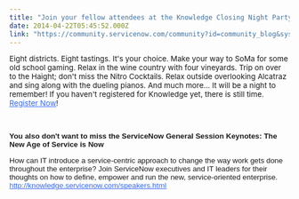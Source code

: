 ```yaml
---
title: "Join your fellow attendees at the Knowledge Closing Night Party for an epic celebration and dont miss your chance to hear from Frank Slootman Fred Luddy and Dan McGee in the ServiceNow General "
date: 2014-04-22T05:45:52.000Z
link: "https://community.servicenow.com/community?id=community_blog&sys_id=615e6aaddbd0dbc01dcaf3231f961966"
---
```

<p><span style="font-size: 10pt;">Eight districts. Eight tastings. It's your choice. Make your way to SoMa for some old school gaming. Relax in the wine country with four vineyards. Trip on over to the Haight; don't miss the Nitro Cocktails. Relax outside overlooking Alcatraz and sing along with the dueling pianos. And much more… It will be a night to remember! If you haven't registered for Knowledge yet, there is still time. <a class="jive-link-external-small" href="http://knowledge.servicenow.com/" rel="nofollow"><span style="text-decoration: underline; color: #3400ee;"><span style="color: #3366ff; text-decoration: underline;">Register Now</span></span></a>!</span></p><p><span style="font-size: 10pt;"><br/></span></p><p style="margin-bottom: 14px; font-family: Arial;"><span style="font-size: 10pt;"><strong>You also don't want to miss the ServiceNow General Session Keynotes: The New Age of Service is Now </strong></span></p><p style="margin-bottom: 14px; font-family: Arial;"><span style="font-size: 10pt;">How can IT introduce a service-centric approach to change the way work gets done throughout the enterprise? Join ServiceNow executives and IT leaders for their thoughts on how to define, empower and run the new, service-oriented enterprise. <span style="text-decoration: underline; color: #3400ee;"><a class="jive-link-external-small" href="http://knowledge.servicenow.com/speakers.html" rel="nofollow"><span style="color: #2989c5; text-decoration: underline;"><span style="color: #3366ff; text-decoration: underline;">http://knowledge.servicenow.com/speakers.html</span></span></a></span></span></p>